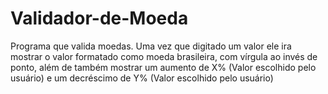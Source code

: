 # Validador-de-Moeda

Programa que valida moedas. Uma vez que digitado um valor ele ira mostrar o valor formatado como moeda brasileira, com vírgula ao invés de ponto, além de também mostrar um aumento de X% (Valor escolhido pelo usuário) e um decréscimo de Y% (Valor escolhido pelo usuário)
